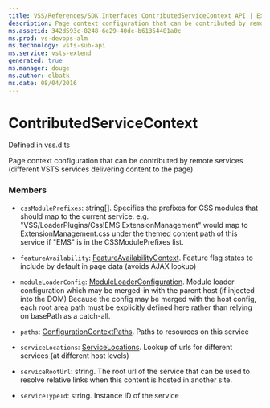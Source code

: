 ```yaml
---
title: VSS/References/SDK.Interfaces ContributedServiceContext API | Extensions for Visual Studio Team Services
description: Page context configuration that can be contributed by remote services (different VSTS services delivering content to the page)
ms.assetid: 342d593c-8248-6e29-40dc-b61354481a0c
ms.prod: vs-devops-alm
ms.technology: vsts-sub-api
ms.service: vsts-extend
generated: true
ms.manager: douge
ms.author: elbatk
ms.date: 08/04/2016
---
```


# ContributedServiceContext

Defined in vss.d.ts


Page context configuration that can be contributed by remote services (different VSTS services delivering content to the page) 

### Members

* `cssModulePrefixes`: string[]. Specifies the prefixes for CSS modules that should map to the current service. e.g. &quot;VSS/LoaderPlugins/Css!EMS:ExtensionManagement&quot; would map to ExtensionManagement.css under the themed content path of this service if &quot;EMS&quot; is in the CSSModulePrefixes list.

* `featureAvailability`: [FeatureAvailabilityContext](../../../VSS/References/SDK_Interfaces/FeatureAvailabilityContext.md). Feature flag states to include by default in page data (avoids AJAX lookup)

* `moduleLoaderConfig`: [ModuleLoaderConfiguration](../../../VSS/References/SDK_Interfaces/ModuleLoaderConfiguration.md). Module loader configuration which may be merged-in with the parent host (if injected into the DOM) Because the config may be merged with the host config, each root area path must be explicitly defined here rather than relying on basePath as a catch-all.

* `paths`: [ConfigurationContextPaths](../../../VSS/References/SDK_Interfaces/ConfigurationContextPaths.md). Paths to resources on this service

* `serviceLocations`: [ServiceLocations](../../../VSS/References/SDK_Interfaces/ServiceLocations.md). Lookup of urls for different services (at different host levels)

* `serviceRootUrl`: string. The root url of the service that can be used to resolve relative links when this content is hosted in another site.

* `serviceTypeId`: string. Instance ID of the service


